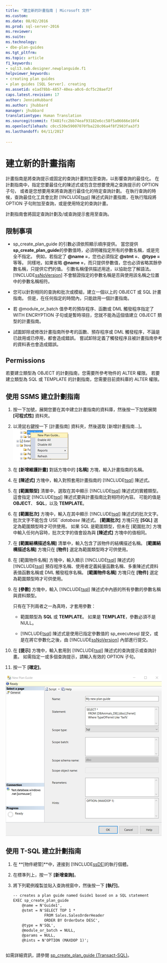 ```yaml
---
title: "建立新的計畫指南 | Microsoft 文件"
ms.custom: 
ms.date: 08/02/2016
ms.prod: sql-server-2016
ms.reviewer: 
ms.suite: 
ms.technology:
- dbe-plan-guides
ms.tgt_pltfrm: 
ms.topic: article
f1_keywords:
- sql13.swb.designer.newplanguide.f1
helpviewer_keywords:
- creating plan guides
- plan guides [SQL Server]. creating
ms.assetid: e1ad78bb-4857-40ea-a0c6-dcf5c28aef2f
caps.latest.revision: 17
author: JennieHubbard
ms.author: jhubbard
manager: jhubbard
translationtype: Human Translation
ms.sourcegitcommit: f3481fcc2bb74eaf93182e6cc58f5a06666e10f4
ms.openlocfilehash: c0cc530e59007070fba228c06a4f8f2983faa3f3
ms.lasthandoff: 04/11/2017

---
```

# <a name="create-a-new-plan-guide"></a>建立新的計畫指南
計畫指南是將查詢提示或固定的查詢計畫附加至查詢，以影響查詢的最佳化。 在計劃指南中，指定您要最佳化的陳述式或包含您想要使用之查詢提示的 OPTION 子句， 或者是您想要用來將查詢進行最佳化的特定查詢計劃。 在執行查詢的時候，查詢最佳化工具會比對 [!INCLUDE[tsql](../../includes/tsql-md.md)] 陳述式與計畫指南，在執行階段將 OPTION 子句附加至查詢，或是使用特定的查詢計畫。  

計劃指南會將固定查詢計劃及/或查詢提示套用至查詢。
  
##  <a name="Restrictions"></a> 限制事項  
  
-   sp_create_plan_guide 的引數必須依照顯示順序提供。 當您提供 **sp_create_plan_guide**的參數值時，必須明確指定所有的參數名稱，或是完全不指定。 例如，若指定了 **@name =**，您也必須指定 **@stmt =**、**@type =** 等等。 同樣地，如果省略 **@name =**，而只提供參數值，您也必須省略其餘參數名稱，只提供它們的值。 引數名稱僅供描述用途，以協助您了解語法。 [!INCLUDE[ssNoVersion](../../includes/ssnoversion-md.md)] 不會驗證指定的參數名稱是否與使用該名稱之位置中的參數名稱相符。  
  
-   您可以針對相同的查詢和批次或模組，建立一個以上的 OBJECT 或 SQL 計畫指南。 但是，在任何指定的時間內，只能啟用一個計畫指南。  
  
-   若 @module_or_batch 值參考的預存程序、函數或 DML 觸發程序指定了 WITH ENCRYPTION 子句或是暫時項目，您就不能為這個值建立 OBJECT 類型的計畫指南。  
  
-   試圖卸除或修改計畫指南所參考的函數、預存程序或 DML 觸發程序，不論是已啟用或已停用，都會造成錯誤。 嘗試卸除定義了觸發程序且被計畫指南參考的資料表也會造成錯誤。  
 
  
##  <a name="Permissions"></a> Permissions  
 若要建立類型為 OBJECT 的計劃指南，您需要所參考物件的 ALTER 權限。 若要建立類型為 SQL 或 TEMPLATE 的計劃指南，您需要目前資料庫的 ALTER 權限。  
  
##  <a name="SSMSProcedure"></a> 使用 SSMS 建立計劃指南  

 
1.  按一下加號，展開您要在其中建立計畫指南的資料庫，然後按一下加號展開 **[可程式性]** 資料夾。  
  
2.  以滑鼠右鍵按一下 [計畫指南] 資料夾，然後選取 [新增計畫指南…]。
![select_plan_guide](../../relational-databases/performance/media/select-plan-guide.png)
  
3.  在 **[新增維護計畫]** 對話方塊中的 **[名稱]** 方塊，輸入計畫指南的名稱。  
  
4.  在 **[陳述式]** 方塊中，輸入對照套用計畫指南的 [!INCLUDE[tsql](../../includes/tsql-md.md)] 陳述式。  
  
5.  在 **[範圍類型]** 清單中，選取在其中顯示 [!INCLUDE[tsql](../../includes/tsql-md.md)] 陳述式的實體類型。 這會指定 [!INCLUDE[tsql](../../includes/tsql-md.md)] 陳述式要與計畫指南比對相符的內容。 可能的值是 **OBJECT**、 **SQL**，以及 **TEMPLATE**。  
  
6.  在 **[範圍批次]** 方塊中，輸入在其中顯示 [!INCLUDE[tsql](../../includes/tsql-md.md)] 陳述式的批次文字。 批次文字不能包含 USE``*database* 陳述式。 **[範圍批次]** 方塊只在 **[SQL]** 選定為範圍類型時才可供使用。 如果 SQL 是範圍類型，但未在 [範圍批次] 方塊中輸入任何內容時，批次文字的值會設為與 **[陳述式]** 方塊中的值相同。  
  
7.  在 **[範圍結構描述名稱]** 清單中，輸入包含了該物件的結構描述名稱。 **[範圍結構描述名稱]** 方塊只在 **[物件]** 選定為範圍類型時才可供使用。  
  
8.  在 [範圍物件名稱] 方塊中，輸入顯示 [!INCLUDE[tsql](../../includes/tsql-md.md)] 陳述式的 [!INCLUDE[tsql](../../includes/tsql-md.md)] 預存程序名稱、使用者定義純量函數名稱、多重陳述式資料表值函數名稱或 DML 觸發程序名稱。 **[範圍物件名稱]** 方塊只在 **[物件]** 選定為範圍類型時才可供使用。  
  
9. 在 **[參數]** 方塊中，輸入 [!INCLUDE[tsql](../../includes/tsql-md.md)] 陳述式中內嵌的所有參數的參數名稱與資料類型。  
  
     只有在下列兩者之一為真時，才套用參數：  
  
    -   範圍類型為 **SQL** 或 **TEMPLATE**。 如果是 **TEMPLATE**，參數必須不是 NULL。  
  
    -   [!INCLUDE[tsql](../../includes/tsql-md.md)] 陳述式是使用已指定參數值的 sp_executesql 提交，或是在將它參數化之後，由 [!INCLUDE[ssNoVersion](../../includes/ssnoversion-md.md)] 內部進行提交。  
  
10. 在 **[提示]** 方塊中，輸入套用到 [!INCLUDE[tsql](../../includes/tsql-md.md)] 陳述式的查詢提示或查詢計畫。 如需指定一或多個查詢提示，請輸入有效的 OPTION 子句。  
  
11. 按一下 **[確定]**。  

![plan_guide](../../relational-databases/performance/media/plan-guide.png)  

  
##  <a name="TsqlProcedure"></a> 使用 T-SQL 建立計劃指南  
  
1.  在 **[物件總管]**中，連接到 [!INCLUDE[ssDE](../../includes/ssde-md.md)]的執行個體。  
  
2.  在標準列上，按一下 **[新增查詢]**。  
  
3.  將下列範例複製並貼入查詢視窗中，然後按一下 **[執行]**。  
  
    ```  
    -- creates a plan guide named Guide1 based on a SQL statement  
    EXEC sp_create_plan_guide   
        @name = N'Guide1',   
        @stmt = N'SELECT TOP 1 *   
                  FROM Sales.SalesOrderHeader   
                  ORDER BY OrderDate DESC',   
        @type = N'SQL',  
        @module_or_batch = NULL,   
        @params = NULL,   
        @hints = N'OPTION (MAXDOP 1)';  
  
    ```  
  
 如需詳細資訊，請參閱 [sp_create_plan_guide &#40;Transact-SQL&#41;](../../relational-databases/system-stored-procedures/sp-create-plan-guide-transact-sql.md)。  
  
  

